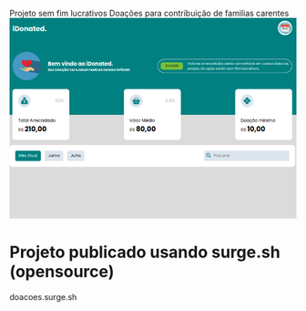 Projeto sem fim lucrativos 
Doações para contribuição de familias carentes
![print do projeto](./img/print-projeto.png)


# Projeto publicado usando surge.sh (opensource)
doacoes.surge.sh
